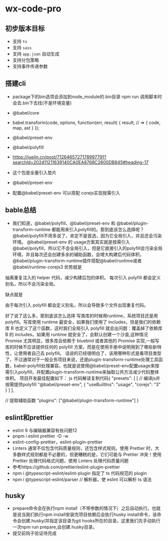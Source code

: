 # wx-code-pro

## 初步版本目标

- 支持 `ts`
- 支持 `sass`
- 支持 `app.json` 自动生成
- 支持分包策略
- 支持事件传递参数


## 搭建cli
- package下的bin选项会添加到node_module的.bin目录 npm run 调用脚本时会去.bin下去找(不是环境变量)
- @babel/core
- babel.transform(code, options, function(err, result) {
    result; // => { code, map, ast }
  });
- @babel/preset-env
- @babel/polyfill 
- https://juejin.cn/post/7126465727178997791?searchId=202411211639140CA0EA8768C2600DB845#heading-17
- 这个包是全量引入垫片

- @babel/preset-env
- 配置@babel/preset-env 可以搭配 corejs实现按需引入

## bable总结
- 我们知道，@babel/polyfill、@babel/preset-env 和 @babel/plugin-transform-runtime 都能用来引入polyfill的。那到底该怎么选择呢？
@babel/polyfill不用多说了，肯定不是首选，因为它全局引入，并且还会污染环境。
@babel/preset-env 的 usage方案其实就是按需引入@babel/polyfill，所以它不会全局引入，但是它直接引入的polyfill会污染全局环境，并且每次还会创建多余的辅助函数，会增大构建后代码体积。
@babel/plugin-transform-runtime插件搭配@babel/runtime或者@babel/runtime-corejs3
优势就是

抽离重复注入的 helper 代码，减少构建后包的体积。
每次引入 polyfill 都会定义别名，所以不会污染全局。

缺点就是

由于每次引入 polyfill 都会定义别名，所以会导致多个文件出现重复代码。

好了说了这么多，那到底该怎么选择
写类库的时候用runtime，系统项目还是用polyfill。写库使用 runtime 最安全，如果我们使用了 includes，但是我们的依赖库 B 也定义了这个函数，这时我们全局引入 polyfill 就会出问题：覆盖掉了依赖库 B 的 includes。如果用 runtime 就安全了，会默认创建一个沙盒,这种情况 Promise 尤其明显，很多库会依赖于 bluebird 或者其他的 Promise 实现,一般写库的时候不应该提供任何的 polyfill 方案，而是在使用手册中说明用到了哪些新特性，让使用者自己去 polyfill。
话说的已经很明白了，该用哪种形式是看项目类型了，不过通常对于一般业务项目来说，还是plugin-transform-runtime处理工具函数，babel-polyfill处理兼容。也就是说使用@babel/preset-env配置usage来按需引入polyfill，并配置plugin-transform-runtime来抽取公共方法减少代码整体体积。
项目开发最佳配置如下：
js 代码解读复制代码{
  "presets": [
    [
      // 编译js并按需提供polyfill
      "@babel/preset-env",
      {
        "useBuiltIns": "usage",
        "corejs": "3"
      }
    ]
  ],

  // 提取辅助函数
  "plugins": ["@babel/plugin-transform-runtime"]
} 

## eslint和prettier
- eslint 9 与编辑器兼容有些问题12
-  pnpm i eslint prettier -D -w
-  eslint-config-prettier，eslint-plugin-prettier 
-  Linters 通常不仅包含代码质量规则，还包含样式规则。使用 Prettier 时，大多数样式规则都是不必要的，但更糟糕的是，它们可能与 Prettier 冲突！使用 Prettier 处理代码格式问题，使用 Linters 处理代码质量问题
-  参考https://github.com/prettier/eslint-plugin-prettier
-  npm i @typescript-eslint/eslint-plugin 指定了 ts 代码规范的 plugin
-  npm i @typescript-eslint/parser   // 解析器，使 eslint 可以解析 ts 语法

## husky
- prepare命令会在执行npm install（不带参数的情况下）之后自动执行。也就是说当我们执行npm install安装完项目依赖后会执行husky install命令，该命令会创建.husky/并指定该目录为git hooks所在的目录。这里我们先手动执行一次npm run prepare,会创建.husky目录。
- 提交前钩子验证待完成
